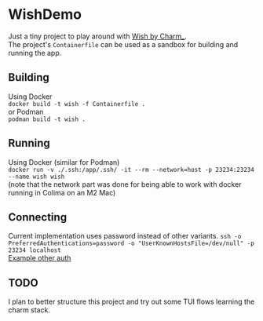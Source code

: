 # WishDemo

Just a tiny project to play around with [Wish by Charm_](https://github.com/charmbracelet/wish).  
The project's `Containerfile` can be used as a sandbox for building and running the app.

## Building
Using Docker  
`docker build -t wish -f Containerfile .`  
or Podman  
`podman build -t wish .`

## Running
Using Docker (similar for Podman)  
`docker run -v ./.ssh:/app/.ssh/ -it --rm --network=host -p 23234:23234 --name wish wish`  
(note that the network part was done for being able to work with docker running in Colima on an M2 Mac)

## Connecting

Current implementation uses password instead of other variants.
`ssh -o PreferredAuthentications=password -o "UserKnownHostsFile=/dev/null" -p 23234 localhost`  
[Example other auth](https://github.com/charmbracelet/wish/blob/main/examples/multi-auth/main.go)

## TODO
I plan to better structure this project and try out some TUI flows learning the charm stack.